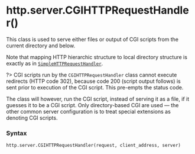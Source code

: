 # http.server.CGIHTTPRequestHandler()

This class is used to serve either files or output of CGI scripts from the current directory and below.

Note that mapping HTTP hierarchic structure to local directory structure is exactly as in [`SimpleHTTPRequestHandler`](/modules/http/server/SimpleHTTPRequestHandler/).

?> CGI scripts run by the `CGIHTTPRequestHandler` class cannot execute redirects (HTTP code 302), because code 200 (script output follows) is sent prior to execution of the CGI script. This pre-empts the status code.

The class will however, run the CGI script, instead of serving it as a file, if it guesses it to be a CGI script. Only directory-based CGI are used — the other common server configuration is to treat special extensions as denoting CGI scripts.

### Syntax

```python
http.server.CGIHTTPRequestHandler(request, client_address, server)
```